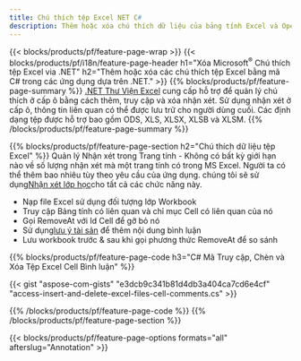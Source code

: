 ```yaml
---
title: Chú thích tệp Excel NET C#
description: Thêm hoặc xóa chú thích dữ liệu của bảng tính Excel và OpenOffice chỉ bằng vài dòng mã C#.
---
```

{{< blocks/products/pf/feature-page-wrap >}}
{{< blocks/products/pf/i18n/feature-page-header h1="Xóa Microsoft<sup>&reg;</sup> Chú thích tệp Excel via .NET" h2="Thêm hoặc xóa các chú thích tệp Excel bằng mã C# trong các ứng dụng dựa trên .NET." >}}
{{% blocks/products/pf/feature-page-summary %}}
[.NET Thư Viện Excel](/cells/vi/net/) cung cấp hỗ trợ để quản lý chú thích ở cấp ô bằng cách thêm, truy cập và xóa nhận xét. Sử dụng nhận xét ở cấp ô, thông tin liên quan có thể được lưu trữ cho người dùng cuối. Các định dạng tệp được hỗ trợ bao gồm ODS, XLS, XLSX, XLSB và XLSM.
{{% /blocks/products/pf/feature-page-summary %}}

{{% blocks/products/pf/feature-page-section h2="Chú thích dữ liệu tệp Excel" %}}
 Quản lý Nhận xét trong Trang tính - Không có bất kỳ giới hạn nào về số lượng nhận xét mà một trang tính có trong MS Excel. Người ta có thể thêm bao nhiêu tùy theo yêu cầu của ứng dụng. chúng tôi sẽ sử dụng[Nhận xét lớp học](https://reference.aspose.com/cells/net/aspose.cells/comment)cho tất cả các chức năng này.

+ Nạp file Excel sử dụng đối tượng lớp Workbook
+ Truy cập Bảng tính có liên quan và chỉ mục Cell có liên quan của nó
+ Gọi RemoveAt với Id Cell để gỡ bỏ nó
 + Sử dụng[lưu ý tài sản](https://reference.aspose.com/cells/net/aspose.cells/comment/properties/note) để thêm nội dung bình luận
+ Lưu workbook trước & sau khi gọi phương thức RemoveAt để so sánh

{{% blocks/products/pf/feature-page-code h3="C# Mã Truy cập, Chèn và Xóa Tệp Excel Cell Bình luận" %}}


{{< gist "aspose-com-gists" "e3dcb9c341b81d4db3a404ca7cd6e4cf" "access-insert-and-delete-excel-files-cell-comments.cs" >}}

{{% /blocks/products/pf/feature-page-code %}}
{{% /blocks/products/pf/feature-page-section %}}

{{< blocks/products/pf/feature-page-options formats="all" afterslug="Annotation" >}}
